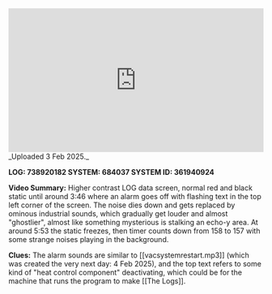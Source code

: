 
<iframe 
  src="https://drive.google.com/file/d/1ffFGp-VGDgLsuXTqBVX85GQopLzwQxxN/preview"  
  style="width:100%; aspect-ratio:16/9; border:0;"
  allowfullscreen>
</iframe>
_Uploaded 3 Feb 2025._

**LOG: 738920182
SYSTEM: 684037
SYSTEM ID: 361940924**

**Video Summary:** Higher contrast LOG data screen, normal red and black static until around 3:46 where an alarm goes off with flashing text in the top left corner of the screen. The noise dies down and gets replaced by ominous industrial sounds, which gradually get louder and almost "ghostlier", almost like something mysterious is stalking an echo-y area. At around 5:53 the static freezes, then timer counts down from 158 to 157 with some strange noises playing in the background.

**Clues:** The alarm sounds are similar to [[vacsystemrestart.mp3]] (which was created the very next day: 4 Feb 2025), and the top text refers to some kind of "heat control component" deactivating, which could be for the machine that runs the program to make [[The Logs]].